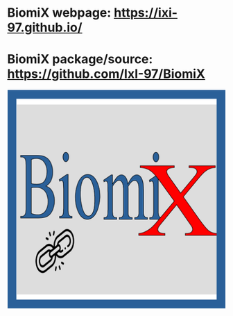 # **BiomiX webpage:** https://ixi-97.github.io/
# **BiomiX package/source:** https://github.com/IxI-97/BiomiX

 
 <div align="center">
    <img src="https://github.com/IxI-97/IxI-97.github.io/blob/main/BiomiX_logo3.png?raw=true">
</div>



